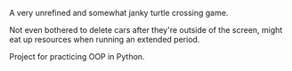 A very unrefined and somewhat janky turtle crossing game. 

Not even bothered to delete cars after they're outside of the screen, might eat up resources when running an extended period. 

Project for practicing OOP in Python.

